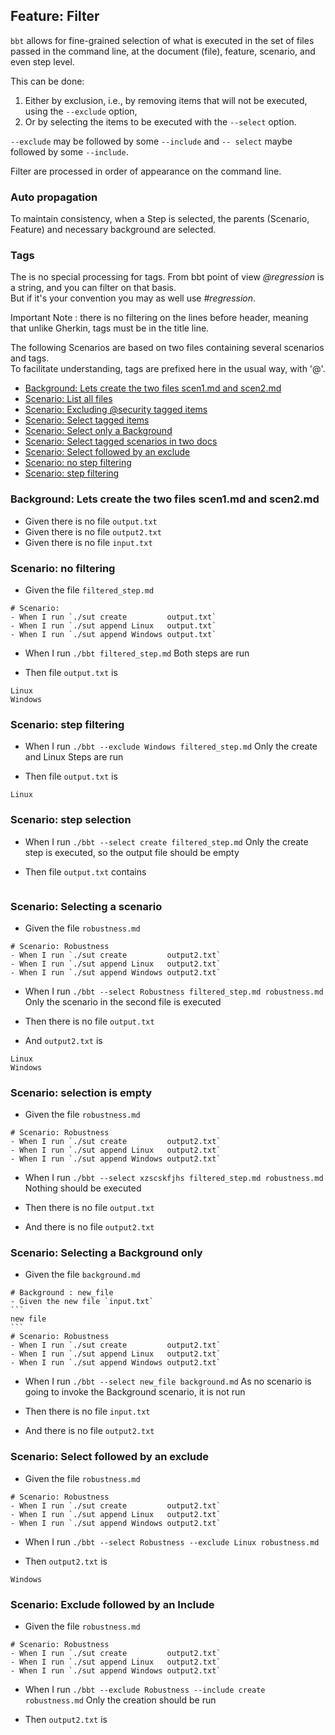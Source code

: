 <!-- omit from toc -->
## Feature: Filter

`bbt` allows for fine-grained selection of what is executed in the set of files passed in the command line, at the document (file), feature, scenario, and even step level.  

This can be done:

1. Either by exclusion, i.e., by removing items that will not be executed, using the `--exclude` option,
2. Or by selecting the items to be executed with the `--select` option.

`--exclude` may be followed by some `--include` and `-- select` maybe followed by some `--include`.

Filter are processed in order of appearance on the command line.

<!-- omit from toc -->
### Auto propagation
To maintain consistency, when a Step is selected, the parents (Scenario, Feature) and necessary background are selected.

<!-- omit from toc -->
### Tags
The is no special processing for tags. From bbt point of view *@regression* is a string, and you can filter on that basis.  
But if it's your convention you may as well use *#regression*.  

Important Note : there is no filtering on the lines before header, meaning that unlike Gherkin, tags must be in the title line.

The following Scenarios are based on two files containing several scenarios and tags.  
To facilitate understanding, tags are prefixed here in the usual way, with '@'.

- [Background: Lets create the two files scen1.md and scen2.md](#background-lets-create-the-two-files-scen1md-and-scen2md)
- [Scenario: List all files](#scenario-list-all-files)
- [Scenario: Excluding @security tagged items](#scenario-excluding-security-tagged-items)
- [Scenario: Select tagged items](#scenario-select-tagged-items)
- [Scenario: Select only a Background](#scenario-select-only-a-background)
- [Scenario: Select tagged scenarios in two docs](#scenario-select-tagged-scenarios-in-two-docs)
- [Scenario: Select followed by an exclude](#scenario-select-followed-by-an-exclude)
- [Scenario: no step filtering](#scenario-no-step-filtering)
- [Scenario: step filtering](#scenario-step-filtering)

### Background: Lets create the two files scen1.md and scen2.md 
- Given there is no file `output.txt`
- Given there is no file `output2.txt`
- Given there is no file `input.txt`

### Scenario: no filtering

- Given the file `filtered_step.md`
~~~
# Scenario:
- When I run `./sut create         output.txt`
- When I run `./sut append Linux   output.txt`
- When I run `./sut append Windows output.txt`
~~~

- When I run `./bbt filtered_step.md`
  Both steps are run

- Then file `output.txt` is
```
Linux
Windows
```

### Scenario: step filtering

- When I run `./bbt --exclude Windows filtered_step.md`
  Only the create and Linux Steps are run

- Then file `output.txt` is
```
Linux
```

### Scenario: step selection

- When I run `./bbt --select create filtered_step.md`
  Only the create step is executed, so the output file should be empty

- Then file `output.txt` contains
~~~
~~~

### Scenario: Selecting a scenario

- Given the file `robustness.md`
~~~
# Scenario: Robustness
- When I run `./sut create         output2.txt`
- When I run `./sut append Linux   output2.txt`
- When I run `./sut append Windows output2.txt`
~~~

- When I run `./bbt --select Robustness filtered_step.md robustness.md`
  Only the scenario in the second file is executed

- Then there is no file `output.txt`
- And `output2.txt` is
~~~
Linux
Windows
~~~

### Scenario: selection is empty

- Given the file `robustness.md`
~~~
# Scenario: Robustness
- When I run `./sut create         output2.txt`
- When I run `./sut append Linux   output2.txt`
- When I run `./sut append Windows output2.txt`
~~~

- When I run `./bbt --select xzscskfjhs filtered_step.md robustness.md`
  Nothing should be executed

- Then there is no file `output.txt`
- And  there is no file `output2.txt`

### Scenario: Selecting a Background only

- Given the file `background.md`
~~~
# Background : new_file
- Given the new file `input.txt`
```
new file
```
# Scenario: Robustness
- When I run `./sut create         output2.txt`
- When I run `./sut append Linux   output2.txt`
- When I run `./sut append Windows output2.txt`
~~~

- When I run `./bbt --select new_file background.md`
  As no scenario is going to invoke the Background scenario, it is not run

- Then there is no file `input.txt`
- And  there is no file `output2.txt`

### Scenario: Select followed by an exclude

- Given the file `robustness.md`
~~~
# Scenario: Robustness
- When I run `./sut create         output2.txt`
- When I run `./sut append Linux   output2.txt`
- When I run `./sut append Windows output2.txt`
~~~

- When I run `./bbt --select Robustness --exclude Linux robustness.md`

- Then `output2.txt` is
~~~
Windows
~~~

### Scenario: Exclude followed by an Include

- Given the file `robustness.md`
~~~
# Scenario: Robustness
- When I run `./sut create         output2.txt`
- When I run `./sut append Linux   output2.txt`
- When I run `./sut append Windows output2.txt`
~~~

- When I run `./bbt --exclude Robustness --include create robustness.md`
Only the creation should be run

- Then `output2.txt` is
~~~
~~~

